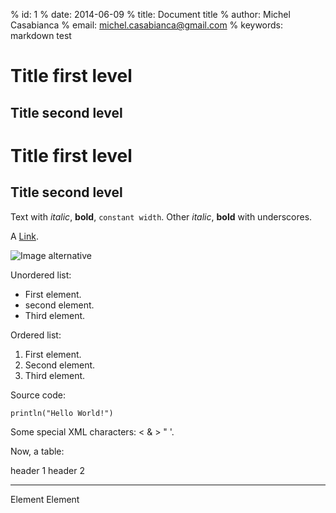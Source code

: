 % id:       1
% date:     2014-06-09
% title:    Document title
% author:   Michel Casabianca
% email:    michel.casabianca@gmail.com
% keywords: markdown test

# Title first level

## Title second level

Title first level
=================

Title second level
------------------

Text with *italic*, **bold**, `constant width`. Other _italic_, __bold__ with underscores.

A [Link](http://example.com).

![Image alternative](http://sweetohm.net/public/casa.jpg "Image title")

Unordered list:

- First element.
- second element.
- Third element.

Ordered list:

1. First element.
2. Second element.
3. Third element.

Source code:

    println("Hello World!")

Some special XML characters: < & > " '.

Now, a table:

header 1  header 2
--------  --------
Element   Element 

